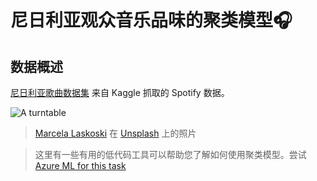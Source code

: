 # 尼日利亚观众音乐品味的聚类模型🎧
## 数据概述
[尼日利亚歌曲数据集](https://www.kaggle.com/sootersaalu/nigerian-songs-spotify) 来自 Kaggle 抓取的 Spotify 数据。

![A turntable](../images/turntable.jpg)

> <a href="https://unsplash.com/@marcelalaskoski?utm_source=unsplash&utm_medium=referral&utm_content=creditCopyText">Marcela Laskoski</a> 在 <a href="https://unsplash.com/s/photos/nigerian-music?utm_source=unsplash&utm_medium=referral&utm_content=creditCopyText">Unsplash</a> 上的照片

> 这里有一些有用的低代码工具可以帮助您了解如何使用聚类模型。尝试 [Azure ML for this task](https://docs.microsoft.com/learn/modules/create-clustering-model-azure-machine-learning-designer/?WT.mc_id=academic-77952-leestott)




